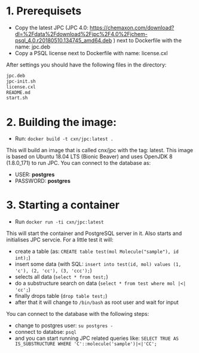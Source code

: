 # 1. Prerequisets

* Copy the latest JPC (JPC 4.0: https://chemaxon.com/download?dl=%2Fdata%2Fdownload%2Fjpc%2F4.0%2Fjchem-psql_4.0.r20180510.134745_amd64.deb ) next to Dockerfile with the name: jpc.deb
* Copy a PSQL license next to Dockerfile with name: license.cxl
    
After settings you should have the following files in the directory:
```Dockerfile
jpc.deb
jpc-init.sh
license.cxl
README.md
start.sh
```
    
# 2. Building the image:

* Run: `docker build -t cxn/jpc:latest .`
    
This will build an image that is called cnx/jpc with the tag: latest. This image is based on Ubuntu 18.04 LTS (Bionic Beaver) and uses OpenJDK 8 (1.8.0_171) to run JPC.
You can connect to the database as:
* USER: __postgres__
* PASSWORD: __postgres__
    
# 3. Starting a container

* Run `docker run -ti cxn/jpc:latest`
    
This will start the container and PostgreSQL server in it. Also starts and initialises JPC servcie. For a little test it will:
* create a table (as: `CREATE table test(mol Molecule("sample"), id int);`)
* insert some data (with SQL: `insert into test(id, mol) values (1, 'c'), (2, 'cc'), (3, 'ccc');`)
* selects all data (`select * from test;`)
* do a substructure search on data (`select * from test where mol |<| 'cc';`)
* finally drops table (`drop table test;`)
* after that it will change to `/bin/bash` as root user and wait for input
    
You can connect to the database with the following steps:
* change to postgres user: `su postgres -`
* connect to databse: `psql`
* and you can start running JPC related queries like: `SELECT TRUE AS IS_SUBSTRUCTURE WHERE 'C'::molecule('sample')|<|'CC';`
